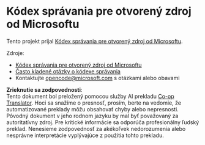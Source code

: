 <!--
CO_OP_TRANSLATOR_METADATA:
{
  "original_hash": "442b123d034f92f7c384d2bbd28f99f1",
  "translation_date": "2025-07-21T20:37:32+00:00",
  "source_file": "CODE_OF_CONDUCT.md",
  "language_code": "sk"
}
-->
# Kódex správania pre otvorený zdroj od Microsoftu

Tento projekt prijal [Kódex správania pre otvorený zdroj od Microsoftu](https://opensource.microsoft.com/codeofconduct/).

Zdroje:

- [Kódex správania pre otvorený zdroj od Microsoftu](https://opensource.microsoft.com/codeofconduct/)
- [Často kladené otázky o kódexe správania](https://opensource.microsoft.com/codeofconduct/faq/)
- Kontaktujte [opencode@microsoft.com](mailto:opencode@microsoft.com) s otázkami alebo obavami

**Zrieknutie sa zodpovednosti**:  
Tento dokument bol preložený pomocou služby AI prekladu [Co-op Translator](https://github.com/Azure/co-op-translator). Hoci sa snažíme o presnosť, prosím, berte na vedomie, že automatizované preklady môžu obsahovať chyby alebo nepresnosti. Pôvodný dokument v jeho rodnom jazyku by mal byť považovaný za autoritatívny zdroj. Pre kritické informácie sa odporúča profesionálny ľudský preklad. Nenesieme zodpovednosť za akékoľvek nedorozumenia alebo nesprávne interpretácie vyplývajúce z použitia tohto prekladu.